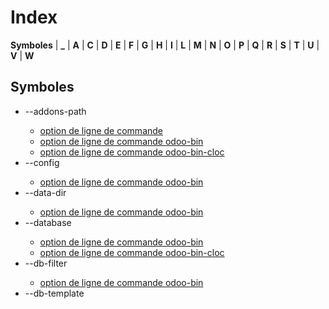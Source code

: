 # Index

**Symboles** | **_** | **A** | **C** | **D** | **E** | **F** | **G** | **H** | **I** | **L** | **M** | **N** | **O** | **P** | **Q** | **R** | **S** | **T** | **U** | **V** | **W**

## Symboles

  * \--addons-path <directories>
    * [option de ligne de commande](developer/tutorials/getting_started/02_setup#cmdoption-addons-path)
    * [option de ligne de commande odoo-bin](developer/reference/cli#cmdoption-odoo-bin-addons-path)
    * [option de ligne de commande odoo-bin-cloc](developer/reference/cli#cmdoption-odoo-bin-cloc-addons-path)
  * \--config <config>
    * [option de ligne de commande odoo-bin](developer/reference/cli#cmdoption-odoo-bin-c)
  * \--data-dir <data-dir-path>
    * [option de ligne de commande odoo-bin](developer/reference/cli#cmdoption-odoo-bin-D)
  * \--database <database>
    * [option de ligne de commande odoo-bin](developer/reference/cli#cmdoption-odoo-bin-d)
    * [option de ligne de commande odoo-bin-cloc](developer/reference/cli#cmdoption-odoo-bin-cloc-d)
  * \--db-filter <filter>
    * [option de ligne de commande odoo-bin](developer/reference/cli#cmdoption-odoo-bin-db-filter)
  * \--db-template <template>
    * [option de ligne de commande odoo-bin](developer/reference/cli#cmdoption-odoo-bin-db-template)
  * \--db_host <hostname>
    * [option de ligne de commande odoo-bin](developer/reference/cli#cmdoption-odoo-bin-db_host)
  * \--db_password <password>
    * [option de ligne de commande odoo-bin](developer/reference/cli#cmdoption-odoo-bin-w)
  * \--db_port <port>
    * [option de ligne de commande odoo-bin](developer/reference/cli#cmdoption-odoo-bin-db_port)
  * \--db_sslmode 
    * [option de ligne de commande odoo-bin](developer/reference/cli#cmdoption-odoo-bin-db_sslmode)
  * \--db_user <user>
    * [option de ligne de commande odoo-bin](developer/reference/cli#cmdoption-odoo-bin-r)
  * \--dev <feature,feature,...,feature>
    * [option de ligne de commande odoo-bin](developer/reference/cli#cmdoption-odoo-bin-dev)
  * \--email-from <address>
    * [option de ligne de commande odoo-bin](developer/reference/cli#cmdoption-odoo-bin-email-from)
  * \--from-filter <address or domain>
    * [option de ligne de commande odoo-bin](developer/reference/cli#cmdoption-odoo-bin-from-filter)
  * \--geoip-db <path>
    * [option de ligne de commande odoo-bin](developer/reference/cli#cmdoption-odoo-bin-geoip-db)
  * \--gevent-port <port>
    * [option de ligne de commande odoo-bin](developer/reference/cli#cmdoption-odoo-bin-gevent-port)
  * \--help 
    * [option de ligne de commande odoo-bin](developer/reference/cli#cmdoption-odoo-bin-h)
  * \--http-interface <interface>
    * [option de ligne de commande odoo-bin](developer/reference/cli#cmdoption-odoo-bin-http-interface)
  * \--http-port <port>
    * [option de ligne de commande odoo-bin](developer/reference/cli#cmdoption-odoo-bin-http-port)
  * \--i18n-export <filename>
    * [option de ligne de commande odoo-bin](developer/reference/cli#cmdoption-odoo-bin-i18n-export)
  * \--i18n-import <filename>
    * [option de ligne de commande odoo-bin](developer/reference/cli#cmdoption-odoo-bin-i18n-import)
  * \--i18n-overwrite 
    * [option de ligne de commande odoo-bin](developer/reference/cli#cmdoption-odoo-bin-i18n-overwrite)
  * \--init <modules>
    * [option de ligne de commande odoo-bin](developer/reference/cli#cmdoption-odoo-bin-i)
  * \--language <language>
    * [option de ligne de commande odoo-bin](developer/reference/cli#cmdoption-odoo-bin-l)
  * \--limit-memory-hard <limit>
    * [option de ligne de commande odoo-bin](developer/reference/cli#cmdoption-odoo-bin-limit-memory-hard)
  * \--limit-memory-soft <limit>
    * [option de ligne de commande odoo-bin](developer/reference/cli#cmdoption-odoo-bin-limit-memory-soft)
  * \--limit-request <limit>
    * [option de ligne de commande odoo-bin](developer/reference/cli#cmdoption-odoo-bin-limit-request)
  * \--limit-time-cpu <limit>
    * [option de ligne de commande](developer/tutorials/getting_started/02_setup#cmdoption-limit-time-cpu)
    * [option de ligne de commande odoo-bin](developer/reference/cli#cmdoption-odoo-bin-limit-time-cpu)
  * \--limit-time-real <limit>
    * [option de ligne de commande](developer/tutorials/getting_started/02_setup#cmdoption-limit-time-real)
    * [option de ligne de commande odoo-bin](developer/reference/cli#cmdoption-odoo-bin-limit-time-real)
  * \--load <modules>
    * [option de ligne de commande odoo-bin](developer/reference/cli#cmdoption-odoo-bin-load)
  * \--load-language <languages>
    * [option de ligne de commande odoo-bin](developer/reference/cli#cmdoption-odoo-bin-load-language)
  * \--log-db <dbname>
    * [option de ligne de commande odoo-bin](developer/reference/cli#cmdoption-odoo-bin-log-db)
  * \--log-handler <handler-spec>
    * [option de ligne de commande odoo-bin](developer/reference/cli#cmdoption-odoo-bin-log-handler)
  * \--log-level <level>
    * [option de ligne de commande odoo-bin](developer/reference/cli#cmdoption-odoo-bin-log-level)
  * \--log-sql 
    * [option de ligne de commande odoo-bin](developer/reference/cli#cmdoption-odoo-bin-log-sql)
  * \--log-web 
    * [option de ligne de commande odoo-bin](developer/reference/cli#cmdoption-odoo-bin-log-web)
  * \--logfile <file>
    * [option de ligne de commande odoo-bin](developer/reference/cli#cmdoption-odoo-bin-logfile)
  * \--max-cron-threads <count>
    * [option de ligne de commande odoo-bin](developer/reference/cli#cmdoption-odoo-bin-max-cron-threads)
  * \--models 
    * [option de ligne de commande odoo-bin-populate](developer/reference/cli#cmdoption-odoo-bin-populate-models)
  * \--modules 
    * [option de ligne de commande odoo-bin](developer/reference/cli#cmdoption-odoo-bin-modules)
  * \--no-database-list 
    * [option de ligne de commande odoo-bin](developer/reference/cli#cmdoption-odoo-bin-no-database-list)
  * \--no-http 
    * [option de ligne de commande odoo-bin](developer/reference/cli#cmdoption-odoo-bin-no-http)
  * \--path <path>
    * [option de ligne de commande odoo-bin-cloc](developer/reference/cli#cmdoption-odoo-bin-cloc-p)

|

  * \--pg_path </path/to/postgresql/binaries>
    * [option de ligne de commande odoo-bin](developer/reference/cli#cmdoption-odoo-bin-pg_path)
  * \--pidfile=<pidfile>
    * [option de ligne de commande odoo-bin](developer/reference/cli#cmdoption-odoo-bin-pidfile)
  * \--proxy-mode 
    * [option de ligne de commande odoo-bin](developer/reference/cli#cmdoption-odoo-bin-proxy-mode)
  * \--save 
    * [option de ligne de commande odoo-bin](developer/reference/cli#cmdoption-odoo-bin-s)
  * \--screencasts 
    * [option de ligne de commande odoo-bin](developer/reference/cli#cmdoption-odoo-bin-screencasts)
  * \--screenshots 
    * [option de ligne de commande odoo-bin](developer/reference/cli#cmdoption-odoo-bin-screenshots)
  * \--shell-interface (ipython|ptpython|bpython|python) 
    * [option de ligne de commande odoo-bin](developer/reference/cli#cmdoption-odoo-bin-shell-interface)
  * \--size (small|medium|large) 
    * [option de ligne de commande odoo-bin-populate](developer/reference/cli#cmdoption-odoo-bin-populate-size)
  * \--smtp <server>
    * [option de ligne de commande odoo-bin](developer/reference/cli#cmdoption-odoo-bin-smtp)
  * \--smtp-password <password>
    * [option de ligne de commande odoo-bin](developer/reference/cli#cmdoption-odoo-bin-smtp-password)
  * \--smtp-port <port>
    * [option de ligne de commande odoo-bin](developer/reference/cli#cmdoption-odoo-bin-smtp-port)
  * \--smtp-ssl 
    * [option de ligne de commande odoo-bin](developer/reference/cli#cmdoption-odoo-bin-smtp-ssl)
  * \--smtp-ssl-certificate-filename <path/to/cert.pem>
    * [option de ligne de commande odoo-bin](developer/reference/cli#cmdoption-odoo-bin-smtp-ssl-certificate-filename)
  * \--smtp-ssl-private-key-filename <path/to/key.pem>
    * [option de ligne de commande odoo-bin](developer/reference/cli#cmdoption-odoo-bin-smtp-ssl-private-key-filename)
  * \--smtp-user <name>
    * [option de ligne de commande odoo-bin](developer/reference/cli#cmdoption-odoo-bin-smtp-user)
  * \--stop-after-init 
    * [option de ligne de commande odoo-bin](developer/reference/cli#cmdoption-odoo-bin-stop-after-init)
  * \--syslog 
    * [option de ligne de commande odoo-bin](developer/reference/cli#cmdoption-odoo-bin-syslog)
  * \--test-enable 
    * [option de ligne de commande odoo-bin](developer/reference/cli#cmdoption-odoo-bin-test-enable)
  * \--test-file <file>
    * [option de ligne de commande odoo-bin](developer/reference/cli#cmdoption-odoo-bin-test-file)
  * \--test-tags [-][tag][/module][:class][.method] 
    * [option de ligne de commande odoo-bin](developer/reference/cli#cmdoption-odoo-bin-test-tags)
  * \--unaccent 
    * [option de ligne de commande odoo-bin](developer/reference/cli#cmdoption-odoo-bin-unaccent)
  * \--update <modules>
    * [option de ligne de commande odoo-bin](developer/reference/cli#cmdoption-odoo-bin-u)
  * \--upgrade-path <upgrade_path>
    * [option de ligne de commande odoo-bin](developer/reference/cli#cmdoption-odoo-bin-upgrade-path)
  * \--verbose 
    * [option de ligne de commande odoo-bin-cloc](developer/reference/cli#cmdoption-odoo-bin-cloc-v)
  * \--version 
    * [option de ligne de commande odoo-bin](developer/reference/cli#cmdoption-odoo-bin-version)
  * \--without-demo 
    * [option de ligne de commande odoo-bin](developer/reference/cli#cmdoption-odoo-bin-without-demo)
  * \--workers <count>
    * [option de ligne de commande odoo-bin](developer/reference/cli#cmdoption-odoo-bin-workers)
  * \--x-sendfile 
    * [option de ligne de commande odoo-bin](developer/reference/cli#cmdoption-odoo-bin-x-sendfile)
  * -c <config>
    * [option de ligne de commande odoo-bin](developer/reference/cli#cmdoption-odoo-bin-c)
  * -c <directories>
    * [option de ligne de commande odoo-bin-cloc](developer/reference/cli#cmdoption-odoo-bin-cloc-c)
  * -D <data-dir-path>
    * [option de ligne de commande odoo-bin](developer/reference/cli#cmdoption-odoo-bin-D)
  * -d <database>
    * [option de ligne de commande](developer/tutorials/getting_started/02_setup#cmdoption-d)
    * [option de ligne de commande odoo-bin](developer/reference/cli#cmdoption-odoo-bin-d)
    * [option de ligne de commande odoo-bin-cloc](developer/reference/cli#cmdoption-odoo-bin-cloc-d)
  * -h 
    * [option de ligne de commande odoo-bin](developer/reference/cli#cmdoption-odoo-bin-h)
  * -i <modules>
    * [option de ligne de commande odoo-bin](developer/reference/cli#cmdoption-odoo-bin-i)
  * -l 
    * [option de ligne de commande odoo-bin](developer/reference/cli#cmdoption-odoo-bin-l)
  * -p <path>
    * [option de ligne de commande odoo-bin-cloc](developer/reference/cli#cmdoption-odoo-bin-cloc-p)
  * -p <port>
    * [option de ligne de commande odoo-bin](developer/reference/cli#cmdoption-odoo-bin-p)
  * -r <user>
    * [option de ligne de commande odoo-bin](developer/reference/cli#cmdoption-odoo-bin-r)
  * -s 
    * [option de ligne de commande odoo-bin](developer/reference/cli#cmdoption-odoo-bin-s)
  * -t <template>
    * [option de ligne de commande odoo-bin-scaffold](developer/reference/cli#cmdoption-odoo-bin-scaffold-t)
  * -u <modules>
    * [option de ligne de commande odoo-bin](developer/reference/cli#cmdoption-odoo-bin-u)
  * -v 
    * [option de ligne de commande odoo-bin-cloc](developer/reference/cli#cmdoption-odoo-bin-cloc-v)
  * -w <password>
    * [option de ligne de commande odoo-bin](developer/reference/cli#cmdoption-odoo-bin-w)
  * [<newEffectFunction>() (fonction de base)](developer/reference/frontend/services#newEffectFunction)
  * [[Rendering]() (fonction de base)](developer/reference/frontend/javascript_reference#Rendering)

  
---|---  
  
## _

  * [_get_alias_model_name()](developer/reference/backend/mixins#get_alias_model_name)
  * [_get_alias_values()](developer/reference/backend/mixins#get_alias_values)
  * [_notify_get_action_link()](developer/reference/backend/mixins#notify_get_action_link)

|

  * [_notify_get_groups()](developer/reference/backend/mixins#notify_get_groups)
  * [_render()](developer/reference/frontend/qweb#render)
  * [_track_subtype()](developer/reference/backend/mixins#track_subtype)

  
---|---  
  
## A

  * [active (attribut odoo.models.Model)](developer/reference/backend/orm#odoo.models.Model.active)
  * [add() (fonction de base)](developer/reference/frontend/services#add)
  * [addContact() (fonction de base)](developer/reference/frontend/mobile#addContact)

|

  * [and() (méthode statique Domain)](developer/reference/frontend/framework_overview#Domain.and)
  * [async (variable globale ou constante)](developer/reference/frontend/services#async)
  * [async get() (fonction de base)](developer/reference/frontend/services#async-get)
  * [async post() (fonction de base)](developer/reference/frontend/services#async-post)

  
---|---  
  
## C

  * c(ontinue) 
    * [option de ligne de commande](developer/tutorials/getting_started/02_setup#cmdoption-arg-c-ontinue)
  * [category_id (attribut res.groups)](developer/reference/backend/security#res.groups.category_id)
  * [combine() (méthode statique Domain)](developer/reference/frontend/framework_overview#Domain.combine)
  * [comment (attribut res.groups)](developer/reference/backend/security#res.groups.comment)

|

  * [company_id (attribut odoo.models.Model)](developer/reference/backend/orm#odoo.models.Model.company_id)
  * [core.qweb (attribut core)](developer/reference/frontend/qweb#core.qweb)
  * [create_date (attribut odoo.models.Model)](developer/reference/backend/orm#odoo.models.Model.create_date)
  * [create_uid (attribut odoo.models.Model)](developer/reference/backend/orm#odoo.models.Model.create_uid)
  * [current (variable globale ou constante)](developer/reference/frontend/services#current)

  
---|---  
  
## D

  * d(own) 
    * [option de ligne de commande](developer/tutorials/getting_started/02_setup#cmdoption-arg-d-own)
  * [deleteCookie() (fonction de base)](developer/reference/frontend/services#deleteCookie)
  * [dependencies (variable globale ou constante)](developer/reference/frontend/services#dependencies)

|

  * destination (default=current directory) 
    * [option de ligne de commande odoo-bin-scaffold](developer/reference/cli#cmdoption-odoo-bin-scaffold-arg-destination)
  * [Domain() (classe)](developer/reference/frontend/framework_overview#Domain)
  * [domain_force (attribut ir.rule)](developer/reference/backend/security#ir.rule.domain_force)

  
---|---  
  
## E

  * [effectService.add() (méthode effectService)](developer/reference/frontend/services#effectService.add)
  * [env (dans le module odoo.models)](developer/reference/backend/orm#odoo.models.env)
  * [evaluate() (fonction de base)](developer/reference/frontend/framework_overview#evaluate)

|

  * [evaluateExpr() (fonction de base)](developer/reference/frontend/framework_overview#evaluateExpr)
  * [**external id**](developer/glossary#term-external-id)
  * [**external identifier**](developer/glossary#term-external-identifier)
  * [**external identifiers**](developer/glossary#term-external-identifiers)

  
---|---  
  
## F

  * [**format string**](developer/glossary#term-format-string)

|

  * [format() (fonction de base)](developer/reference/frontend/registries#format)

  
---|---  
  
## G

  * [**Geographic Information System**](developer/glossary#term-Geographic-Information-System)
  * [getParts() (fonction de base)](developer/reference/frontend/services#getParts)
  * [**GIS**](developer/glossary#term-GIS)

|

  * [global (attribut ir.rule)](developer/reference/backend/security#ir.rule.global)
  * [group_id (attribut ir.model.access)](developer/reference/backend/security#ir.model.access.group_id)
  * [groups (attribut ir.rule)](developer/reference/backend/security#ir.rule.groups)

  
---|---  
  
## H

  * h(elp) [command] 
    * [option de ligne de commande](developer/tutorials/getting_started/02_setup#cmdoption-arg-h-elp)

|

  * [hasGroup() (fonction de base)](developer/reference/frontend/services#hasGroup)

  
---|---  
  
## I

  * [id (attribut odoo.models.Model)](developer/reference/backend/orm#odoo.models.Model.id)
  * [implied_ids (attribut res.groups)](developer/reference/backend/security#res.groups.implied_ids)

|

  * [ir.model.access (classe de base)](developer/reference/backend/security#ir.model.access)
  * [ir.rule (classe de base)](developer/reference/backend/security#ir.rule)

  
---|---  
  
## L

  * [loadAssets() (fonction de base)](developer/reference/frontend/assets#loadAssets)

  
---  
  
## M

  * [message_new()](developer/reference/backend/mixins#message_new)
  * [message_post()](developer/reference/backend/mixins#message_post)
  * [message_post_with_template()](developer/reference/backend/mixins#message_post_with_template)
  * [message_subscribe()](developer/reference/backend/mixins#message_subscribe)
  * [message_unsubscribe()](developer/reference/backend/mixins#message_unsubscribe)
  * [message_unsubscribe_users()](developer/reference/backend/mixins#message_unsubscribe_users)

|

  * [message_update()](developer/reference/backend/mixins#message_update)
  * [migrate()](developer/reference/upgrades/upgrade_scripts#migrate)
  * [**minification**](developer/glossary#term-minification)
  * [**minified**](developer/glossary#term-minified)
  * [model_id (attribut ir.model.access)](developer/reference/backend/security#ir.model.access.model_id)
    * [(attribut ir.rule)](developer/reference/backend/security#ir.rule.model_id)

  
---|---  
  
## N

  * n(ext) 
    * [option de ligne de commande](developer/tutorials/getting_started/02_setup#cmdoption-arg-n-ext)
  * [name (attribut ir.model.access)](developer/reference/backend/security#ir.model.access.name)
    * [(attribut ir.rule)](developer/reference/backend/security#ir.rule.name)
    * [(attribut odoo.models.Model)](developer/reference/backend/orm#odoo.models.Model.name)
    * [(attribut res.groups)](developer/reference/backend/security#res.groups.name)

|

  * name (required) 
    * [option de ligne de commande odoo-bin-scaffold](developer/reference/cli#cmdoption-odoo-bin-scaffold-arg-name)
  * [not() (méthode statique Domain)](developer/reference/frontend/framework_overview#Domain.not)

  
---|---  
  
## O

  * option de ligne de commande 
    * [\--addons-path <directories>](developer/tutorials/getting_started/02_setup#cmdoption-addons-path)
    * [\--limit-time-cpu <limit>](developer/tutorials/getting_started/02_setup#cmdoption-limit-time-cpu)
    * [\--limit-time-real <limit>](developer/tutorials/getting_started/02_setup#cmdoption-limit-time-real)
    * [-d <database>](developer/tutorials/getting_started/02_setup#cmdoption-d)
    * [c(ontinue)](developer/tutorials/getting_started/02_setup#cmdoption-arg-c-ontinue)
    * [d(own)](developer/tutorials/getting_started/02_setup#cmdoption-arg-d-own)
    * [h(elp) [command]](developer/tutorials/getting_started/02_setup#cmdoption-arg-h-elp)
    * [n(ext)](developer/tutorials/getting_started/02_setup#cmdoption-arg-n-ext)
    * [pp expression](developer/tutorials/getting_started/02_setup#cmdoption-arg-pp)
    * [q(uit)](developer/tutorials/getting_started/02_setup#cmdoption-arg-q-uit)
    * [s(tep)](developer/tutorials/getting_started/02_setup#cmdoption-arg-s-tep)
    * [u(p)](developer/tutorials/getting_started/02_setup#cmdoption-arg-u-p)
    * [w(here)](developer/tutorials/getting_started/02_setup#cmdoption-arg-w-here)
  * option de ligne de commande odoo-bin 
    * [\--addons-path <directories>](developer/reference/cli#cmdoption-odoo-bin-addons-path)
    * [\--config <config>](developer/reference/cli#cmdoption-odoo-bin-c)
    * [\--data-dir <data-dir-path>](developer/reference/cli#cmdoption-odoo-bin-D)
    * [\--database <database>](developer/reference/cli#cmdoption-odoo-bin-d)
    * [\--db-filter <filter>](developer/reference/cli#cmdoption-odoo-bin-db-filter)
    * [\--db-template <template>](developer/reference/cli#cmdoption-odoo-bin-db-template)
    * [\--db_host <hostname>](developer/reference/cli#cmdoption-odoo-bin-db_host)
    * [\--db_password <password>](developer/reference/cli#cmdoption-odoo-bin-w)
    * [\--db_port <port>](developer/reference/cli#cmdoption-odoo-bin-db_port)
    * [\--db_sslmode](developer/reference/cli#cmdoption-odoo-bin-db_sslmode)
    * [\--db_user <user>](developer/reference/cli#cmdoption-odoo-bin-r)
    * [\--dev <feature,feature,...,feature>](developer/reference/cli#cmdoption-odoo-bin-dev)
    * [\--email-from <address>](developer/reference/cli#cmdoption-odoo-bin-email-from)
    * [\--from-filter <address or domain>](developer/reference/cli#cmdoption-odoo-bin-from-filter)
    * [\--geoip-db <path>](developer/reference/cli#cmdoption-odoo-bin-geoip-db)
    * [\--gevent-port <port>](developer/reference/cli#cmdoption-odoo-bin-gevent-port)
    * [\--help](developer/reference/cli#cmdoption-odoo-bin-h)
    * [\--http-interface <interface>](developer/reference/cli#cmdoption-odoo-bin-http-interface)
    * [\--http-port <port>](developer/reference/cli#cmdoption-odoo-bin-http-port)
    * [\--i18n-export <filename>](developer/reference/cli#cmdoption-odoo-bin-i18n-export)
    * [\--i18n-import <filename>](developer/reference/cli#cmdoption-odoo-bin-i18n-import)
    * [\--i18n-overwrite](developer/reference/cli#cmdoption-odoo-bin-i18n-overwrite)
    * [\--init <modules>](developer/reference/cli#cmdoption-odoo-bin-i)
    * [\--language <language>](developer/reference/cli#cmdoption-odoo-bin-l)
    * [\--limit-memory-hard <limit>](developer/reference/cli#cmdoption-odoo-bin-limit-memory-hard)
    * [\--limit-memory-soft <limit>](developer/reference/cli#cmdoption-odoo-bin-limit-memory-soft)
    * [\--limit-request <limit>](developer/reference/cli#cmdoption-odoo-bin-limit-request)
    * [\--limit-time-cpu <limit>](developer/reference/cli#cmdoption-odoo-bin-limit-time-cpu)
    * [\--limit-time-real <limit>](developer/reference/cli#cmdoption-odoo-bin-limit-time-real)
    * [\--load <modules>](developer/reference/cli#cmdoption-odoo-bin-load)
    * [\--load-language <languages>](developer/reference/cli#cmdoption-odoo-bin-load-language)
    * [\--log-db <dbname>](developer/reference/cli#cmdoption-odoo-bin-log-db)
    * [\--log-handler <handler-spec>](developer/reference/cli#cmdoption-odoo-bin-log-handler)
    * [\--log-level <level>](developer/reference/cli#cmdoption-odoo-bin-log-level)
    * [\--log-sql](developer/reference/cli#cmdoption-odoo-bin-log-sql)
    * [\--log-web](developer/reference/cli#cmdoption-odoo-bin-log-web)
    * [\--logfile <file>](developer/reference/cli#cmdoption-odoo-bin-logfile)
    * [\--max-cron-threads <count>](developer/reference/cli#cmdoption-odoo-bin-max-cron-threads)
    * [\--modules](developer/reference/cli#cmdoption-odoo-bin-modules)
    * [\--no-database-list](developer/reference/cli#cmdoption-odoo-bin-no-database-list)
    * [\--no-http](developer/reference/cli#cmdoption-odoo-bin-no-http)
    * [\--pg_path </path/to/postgresql/binaries>](developer/reference/cli#cmdoption-odoo-bin-pg_path)
    * [\--pidfile=<pidfile>](developer/reference/cli#cmdoption-odoo-bin-pidfile)
    * [\--proxy-mode](developer/reference/cli#cmdoption-odoo-bin-proxy-mode)
    * [\--save](developer/reference/cli#cmdoption-odoo-bin-s)
    * [\--screencasts](developer/reference/cli#cmdoption-odoo-bin-screencasts)
    * [\--screenshots](developer/reference/cli#cmdoption-odoo-bin-screenshots)
    * [\--shell-interface (ipython|ptpython|bpython|python)](developer/reference/cli#cmdoption-odoo-bin-shell-interface)
    * [\--smtp <server>](developer/reference/cli#cmdoption-odoo-bin-smtp)
    * [\--smtp-password <password>](developer/reference/cli#cmdoption-odoo-bin-smtp-password)
    * [\--smtp-port <port>](developer/reference/cli#cmdoption-odoo-bin-smtp-port)
    * [\--smtp-ssl](developer/reference/cli#cmdoption-odoo-bin-smtp-ssl)
    * [\--smtp-ssl-certificate-filename <path/to/cert.pem>](developer/reference/cli#cmdoption-odoo-bin-smtp-ssl-certificate-filename)
    * [\--smtp-ssl-private-key-filename <path/to/key.pem>](developer/reference/cli#cmdoption-odoo-bin-smtp-ssl-private-key-filename)
    * [\--smtp-user <name>](developer/reference/cli#cmdoption-odoo-bin-smtp-user)
    * [\--stop-after-init](developer/reference/cli#cmdoption-odoo-bin-stop-after-init)
    * [\--syslog](developer/reference/cli#cmdoption-odoo-bin-syslog)
    * [\--test-enable](developer/reference/cli#cmdoption-odoo-bin-test-enable)
    * [\--test-file <file>](developer/reference/cli#cmdoption-odoo-bin-test-file)
    * [\--test-tags [-][tag][/module][:class][.method]](developer/reference/cli#cmdoption-odoo-bin-test-tags)
    * [\--unaccent](developer/reference/cli#cmdoption-odoo-bin-unaccent)
    * [\--update <modules>](developer/reference/cli#cmdoption-odoo-bin-u)
    * [\--upgrade-path <upgrade_path>](developer/reference/cli#cmdoption-odoo-bin-upgrade-path)
    * [\--version](developer/reference/cli#cmdoption-odoo-bin-version)
    * [\--without-demo](developer/reference/cli#cmdoption-odoo-bin-without-demo)
    * [\--workers <count>](developer/reference/cli#cmdoption-odoo-bin-workers)
    * [\--x-sendfile](developer/reference/cli#cmdoption-odoo-bin-x-sendfile)
    * [-c <config>](developer/reference/cli#cmdoption-odoo-bin-c)
    * [-D <data-dir-path>](developer/reference/cli#cmdoption-odoo-bin-D)
    * [-d <database>](developer/reference/cli#cmdoption-odoo-bin-d)
    * [-h](developer/reference/cli#cmdoption-odoo-bin-h)
    * [-i <modules>](developer/reference/cli#cmdoption-odoo-bin-i)
    * [-l](developer/reference/cli#cmdoption-odoo-bin-l)
    * [-p <port>](developer/reference/cli#cmdoption-odoo-bin-p)
    * [-r <user>](developer/reference/cli#cmdoption-odoo-bin-r)
    * [-s](developer/reference/cli#cmdoption-odoo-bin-s)
    * [-u <modules>](developer/reference/cli#cmdoption-odoo-bin-u)
    * [-w <password>](developer/reference/cli#cmdoption-odoo-bin-w)

|

  * option de ligne de commande odoo-bin-cloc 
    * [\--addons-path <directories>](developer/reference/cli#cmdoption-odoo-bin-cloc-addons-path)
    * [\--database <database>](developer/reference/cli#cmdoption-odoo-bin-cloc-d)
    * [\--path <path>](developer/reference/cli#cmdoption-odoo-bin-cloc-p)
    * [\--verbose](developer/reference/cli#cmdoption-odoo-bin-cloc-v)
    * [-c <directories>](developer/reference/cli#cmdoption-odoo-bin-cloc-c)
    * [-d <database>](developer/reference/cli#cmdoption-odoo-bin-cloc-d)
    * [-p <path>](developer/reference/cli#cmdoption-odoo-bin-cloc-p)
    * [-v](developer/reference/cli#cmdoption-odoo-bin-cloc-v)
  * option de ligne de commande odoo-bin-populate 
    * [\--models](developer/reference/cli#cmdoption-odoo-bin-populate-models)
    * [\--size (small|medium|large)](developer/reference/cli#cmdoption-odoo-bin-populate-size)
  * option de ligne de commande odoo-bin-scaffold 
    * [-t <template>](developer/reference/cli#cmdoption-odoo-bin-scaffold-t)
    * [destination (default=current directory)](developer/reference/cli#cmdoption-odoo-bin-scaffold-arg-destination)
    * [name (required)](developer/reference/cli#cmdoption-odoo-bin-scaffold-arg-name)
  * [or() (méthode statique Domain)](developer/reference/frontend/framework_overview#Domain.or)

  
---|---  
  
## P

  * [parent_id (attribut odoo.models.Model)](developer/reference/backend/orm#odoo.models.Model.parent_id)
  * [parent_path (attribut odoo.models.Model)](developer/reference/backend/orm#odoo.models.Model.parent_path)
  * [parse() (fonction de base)](developer/reference/frontend/framework_overview#parse)
  * [parseExpr() (fonction de base)](developer/reference/frontend/framework_overview#parseExpr)
  * [patch() (fonction de base)](developer/reference/frontend/patching_code#patch)
  * [perm_create (attribut ir.model.access)](developer/reference/backend/security#ir.model.access.perm_create)
    * [(attribut ir.rule)](developer/reference/backend/security#ir.rule.perm_create)
  * [perm_read (attribut ir.model.access)](developer/reference/backend/security#ir.model.access.perm_read)
    * [(attribut ir.rule)](developer/reference/backend/security#ir.rule.perm_read)

|

  * [perm_unlink (attribut ir.model.access)](developer/reference/backend/security#ir.model.access.perm_unlink)
    * [(attribut ir.rule)](developer/reference/backend/security#ir.rule.perm_unlink)
  * [perm_write (attribut ir.model.access)](developer/reference/backend/security#ir.model.access.perm_write)
    * [(attribut ir.rule)](developer/reference/backend/security#ir.rule.perm_write)
  * pp expression 
    * [option de ligne de commande](developer/tutorials/getting_started/02_setup#cmdoption-arg-pp)
  * [pushState() (fonction de base)](developer/reference/frontend/services#pushState)

  
---|---  
  
## Q

  * q(uit) 
    * [option de ligne de commande](developer/tutorials/getting_started/02_setup#cmdoption-arg-q-uit)
  * [QWeb2.Engine() (classe)](developer/reference/frontend/qweb#QWeb2.Engine)
  * [QWeb2.Engine.QWeb2.Engine.add_template() (méthode QWeb2.Engine.QWeb2.Engine)](developer/reference/frontend/qweb#QWeb2.Engine.QWeb2.Engine.add_template)

|

  * [QWeb2.Engine.QWeb2.Engine.debug (attribut QWeb2.Engine.QWeb2.Engine)](developer/reference/frontend/qweb#QWeb2.Engine.QWeb2.Engine.debug)
  * [QWeb2.Engine.QWeb2.Engine.jQuery (attribut QWeb2.Engine.QWeb2.Engine)](developer/reference/frontend/qweb#QWeb2.Engine.QWeb2.Engine.jQuery)
  * [QWeb2.Engine.QWeb2.Engine.prefix (attribut QWeb2.Engine.QWeb2.Engine)](developer/reference/frontend/qweb#QWeb2.Engine.QWeb2.Engine.prefix)
  * [QWeb2.Engine.QWeb2.Engine.preprocess_node (attribut QWeb2.Engine.QWeb2.Engine)](developer/reference/frontend/qweb#QWeb2.Engine.QWeb2.Engine.preprocess_node)
  * [QWeb2.Engine.QWeb2.Engine.render() (méthode QWeb2.Engine.QWeb2.Engine)](developer/reference/frontend/qweb#QWeb2.Engine.QWeb2.Engine.render)

  
---|---  
  
## R

  * [redirect() (fonction de base)](developer/reference/frontend/services#redirect)
  * [Registry() (classe)](developer/reference/frontend/registries#Registry)
  * [removeFromContext() (fonction de base)](developer/reference/frontend/services#removeFromContext)

|

  * [render()](developer/reference/frontend/qweb#id0)
  * [res.groups (classe de base)](developer/reference/backend/security#res.groups)
  * [rpc() (fonction de base)](developer/reference/frontend/services#rpc)

  
---|---  
  
## S

  * s(tep) 
    * [option de ligne de commande](developer/tutorials/getting_started/02_setup#cmdoption-arg-s-tep)
  * [scanBarcode() (fonction de base)](developer/reference/frontend/mobile#scanBarcode)
  * [setCookie() (fonction de base)](developer/reference/frontend/services#setCookie)
  * [setParts() (fonction de base)](developer/reference/frontend/services#setParts)

|

  * [showNotification() (fonction de base)](developer/reference/frontend/mobile#showNotification)
  * [showSnackBar() (fonction de base)](developer/reference/frontend/mobile#showSnackBar)
  * [showToast() (fonction de base)](developer/reference/frontend/mobile#showToast)
  * [start() (fonction de base)](developer/reference/frontend/services#start)
  * [state (attribut odoo.models.Model)](developer/reference/backend/orm#odoo.models.Model.state)
  * [switchAccount() (fonction de base)](developer/reference/frontend/mobile#switchAccount)

  
---|---  
  
## T

  * [tokenize() (fonction de base)](developer/reference/frontend/framework_overview#tokenize)

  
---  
  
## U

  * u(p) 
    * [option de ligne de commande](developer/tutorials/getting_started/02_setup#cmdoption-arg-u-p)
  * [unpatch() (fonction de base)](developer/reference/frontend/patching_code#unpatch)
  * [updateContext() (fonction de base)](developer/reference/frontend/services#updateContext)

|

  * [useAssets() (fonction de base)](developer/reference/frontend/assets#useAssets)
  * [useAutofocus() (fonction de base)](developer/reference/frontend/hooks#useAutofocus)
  * [useBus() (fonction de base)](developer/reference/frontend/hooks#useBus)
  * [usePager() (fonction de base)](developer/reference/frontend/hooks#usePager)
  * [usePosition() (fonction de base)](developer/reference/frontend/hooks#usePosition)

  
---|---  
  
## V

  * [vibrate() (fonction de base)](developer/reference/frontend/mobile#vibrate)

  
---  
  
## W

  * w(here) 
    * [option de ligne de commande](developer/tutorials/getting_started/02_setup#cmdoption-arg-w-here)
  * [web.relational_fields.FieldSelection() (classe)](developer/reference/frontend/javascript_reference#web.relational_fields.FieldSelection)
  * [web.relational_fields.FieldSelection.placeholder (attribut web.relational_fields.FieldSelection)](developer/reference/frontend/javascript_reference#web.relational_fields.FieldSelection.placeholder)
  * [Widget.$() (méthode Widget)](developer/reference/frontend/javascript_reference#Widget.)
  * [Widget.$el (attribut Widget)](developer/reference/frontend/javascript_reference#Widget.-el)
  * [Widget.appendTo() (méthode Widget)](developer/reference/frontend/javascript_reference#Widget.appendTo)
  * [Widget.attributes (attribut Widget)](developer/reference/frontend/javascript_reference#Widget.attributes)
  * [Widget.className (attribut Widget)](developer/reference/frontend/javascript_reference#Widget.className)
  * [Widget.custom_events (attribut Widget)](developer/reference/frontend/javascript_reference#Widget.custom_events)
  * [Widget.destroy() (méthode Widget)](developer/reference/frontend/javascript_reference#Widget.destroy)
  * [Widget.el (attribut Widget)](developer/reference/frontend/javascript_reference#Widget.el)
  * [Widget.events (attribut Widget)](developer/reference/frontend/javascript_reference#Widget.events)

|

  * [Widget.id (attribut Widget)](developer/reference/frontend/javascript_reference#Widget.id)
  * [Widget.init() (méthode Widget)](developer/reference/frontend/javascript_reference#Widget.init)
  * [Widget.insertAfter() (méthode Widget)](developer/reference/frontend/javascript_reference#Widget.insertAfter)
  * [Widget.insertBefore() (méthode Widget)](developer/reference/frontend/javascript_reference#Widget.insertBefore)
  * [Widget.isDestroyed() (méthode Widget)](developer/reference/frontend/javascript_reference#Widget.isDestroyed)
  * [Widget.prependTo() (méthode Widget)](developer/reference/frontend/javascript_reference#Widget.prependTo)
  * [Widget.setElement() (méthode Widget)](developer/reference/frontend/javascript_reference#Widget.setElement)
  * [Widget.start() (méthode Widget)](developer/reference/frontend/javascript_reference#Widget.start)
  * [Widget.tagName (attribut Widget)](developer/reference/frontend/javascript_reference#Widget.tagName)
  * [Widget.template (attribut Widget)](developer/reference/frontend/javascript_reference#Widget.template)
  * [Widget.willStart() (méthode Widget)](developer/reference/frontend/javascript_reference#Widget.willStart)
  * [Widget.xmlDependencies (attribut Widget)](developer/reference/frontend/javascript_reference#Widget.xmlDependencies)
  * [write_date (attribut odoo.models.Model)](developer/reference/backend/orm#odoo.models.Model.write_date)
  * [write_uid (attribut odoo.models.Model)](developer/reference/backend/orm#odoo.models.Model.write_uid)

  
---|---

